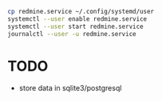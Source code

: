 ```bash
cp redmine.service ~/.config/systemd/user
systemctl --user enable redmine.service 
systemctl --user start redmine.service 
journalctl --user -u redmine.service
```

# TODO

- store data in sqlite3/postgresql
